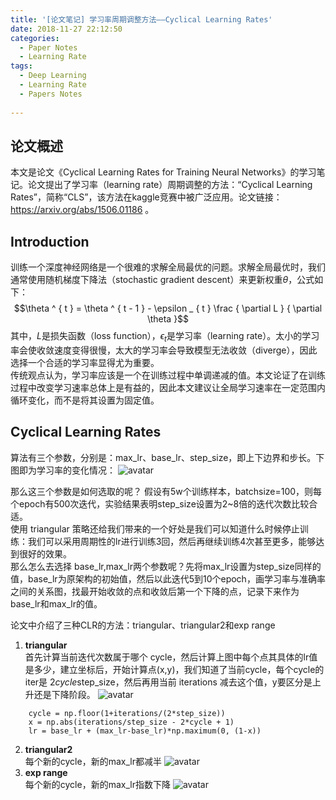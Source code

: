 ```yaml
---
title: '[论文笔记] 学习率周期调整方法——Cyclical Learning Rates'
date: 2018-11-27 22:12:50
categories: 
  - Paper Notes
  - Learning Rate
tags:
  - Deep Learning
  - Learning Rate
  - Papers Notes
 
---
```


## 论文概述 ## 
本文是论文《Cyclical Learning Rates for Training Neural Networks》的学习笔记。论文提出了学习率（learning rate）周期调整的方法：“Cyclical Learning Rates”，简称“CLS”，该方法在kaggle竞赛中被广泛应用。论文链接：https://arxiv.org/abs/1506.01186 。

<!-- more --> 
  

## Introduction ##
训练一个深度神经网络是一个很难的求解全局最优的问题。求解全局最优时，我们通常使用随机梯度下降法（stochastic gradient descent）来更新权重$\theta$，公式如下：
$$\theta ^ { t } = \theta ^ { t - 1 } - \epsilon _ { t } \frac { \partial L } { \partial \theta }$$
其中，$L$是损失函数（loss function），$\epsilon _ { t }$是学习率（learning rate）。太小的学习率会使收敛速度变得很慢，太大的学习率会导致模型无法收敛（diverge），因此选择一个合适的学习率显得尤为重要。  
传统观点认为，学习率应该是一个在训练过程中单调递减的值。本文论证了在训练过程中改变学习速率总体上是有益的，因此本文建议让全局学习速率在一定范围内循环变化，而不是将其设置为固定值。

## Cyclical Learning Rates ##
算法有三个参数，分别是：max_lr、base_lr、step_size，即上下边界和步长。下图即为学习率的变化情况：
![avatar](/images/2018-11-29-1.png)

那么这三个参数是如何选取的呢？
假设有5w个训练样本，batchsize=100，则每个epoch有500次迭代，实验结果表明step_size设置为2~8倍的迭代次数比较合适。  
使用 triangular 策略还给我们带来的一个好处是我们可以知道什么时候停止训练：我们可以采用周期性的lr进行训练3回，然后再继续训练4次甚至更多，能够达到很好的效果。  
那么怎么去选择 base_lr,max_lr两个参数呢？先将max_lr设置为step_size同样的值，base_lr为原架构的初始值，然后以此迭代5到10个epoch，画学习率与准确率之间的关系图，找最开始收敛的点和收敛后第一个下降的点，记录下来作为base_lr和max_lr的值。  

论文中介绍了三种CLR的方法：triangular、triangular2和exp range

 1. **triangular**  
首先计算当前迭代次数属于哪个 cycle，然后计算上图中每个点其具体的lr值是多少，建立坐标后，开始计算点(x,y)，我们知道了当前cycle，每个cycle的iter是 2*cycle*step_size，然后再用当前 iterations 减去这个值，y要区分是上升还是下降阶段。
![avatar](/images/2018-11-29-2.png)

```
    cycle = np.floor(1+iterations/(2*step_size)) 
    x = np.abs(iterations/step_size - 2*cycle + 1)
    lr = base_lr + (max_lr-base_lr)*np.maximum(0, (1-x))
 ```   

 
 2. **triangular2**  
 每个新的cycle，新的max_lr都减半
![avatar](/images/2018-11-29-3.png)
 3. **exp range**  
 每个新的cycle，新的max_lr指数下降
![avatar](/images/2018-11-29-4.png)
    

